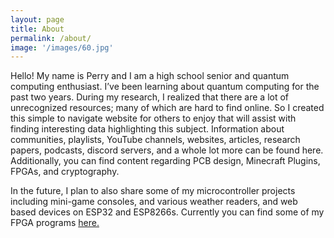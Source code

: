 ```yaml
---
layout: page
title: About
permalink: /about/
image: '/images/60.jpg'
---
```


Hello! My name is Perry and I am a high school senior and quantum computing enthusiast. I’ve been learning about quantum computing for the past two years. During my research, I realized that there are a lot of unrecognized resources; many of which are hard to find online. So I created this simple to navigate website for others to enjoy that will assist with finding interesting data highlighting this subject. Information about communities, playlists, YouTube channels, websites, articles, research papers, podcasts, discord servers, and a whole lot more can be found here. Additionally, you can find content regarding PCB design, Minecraft Plugins, FPGAs, and cryptography. 

In the future, I plan to also share some of my microcontroller projects including mini-game consoles, and various weather readers, and web based devices on ESP32 and ESP8266s. Currently you can find some of my FPGA programs [here.](https://www.relks.org)